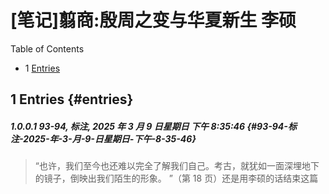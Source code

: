 # [笔记]翦商:殷周之变与华夏新生 李硕


<div class="ox-hugo-toc toc has-section-numbers">

<div class="heading">Table of Contents</div>

- <span class="section-num">1</span> [Entries](#entries)

</div>
<!--endtoc-->



## <span class="section-num">1</span> Entries {#entries}


##### <span class="section-num">1.0.0.1</span> 93-94, 标注, 2025 年 3 月 9 日星期日 下午 8:35:46 {#93-94-标注-2025-年-3-月-9-日星期日-下午-8-35-46}

> “也许，我们至今也还难以完全了解我们自己。考古，就犹如一面深埋地下的镜子，倒映出我们陌生的形象。 ”（第 18 页）还是用李硕的话结束这篇


